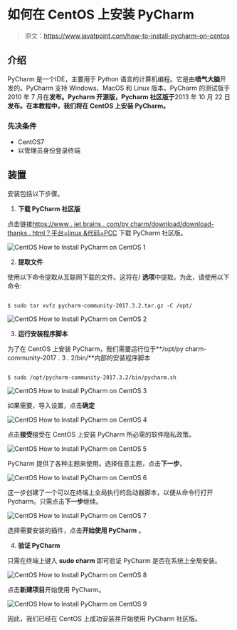 # 如何在 CentOS 上安装 PyCharm

> 原文：<https://www.javatpoint.com/how-to-install-pycharm-on-centos>

## 介绍

PyCharm 是一个IDE，主要用于 Python 语言的计算机编程。它是由**喷气大脑**开发的。PyCharm 支持 Windows、MacOS 和 Linux 版本。PyCharm 的测试版于 2010 年 7 月在**发布。Pycharm 开源版，Pycharm 社区版于**2013 年 10 月 22 日**发布。在本教程中，我们将在 CentOS 上安装 PyCharm。**

### 先决条件

*   CentOS7
*   以管理员身份登录终端

## 装置

安装包括以下步骤。

1) **下载 PyCharm 社区版**

点击链接[https://www . jet brains . com/py charm/download/download-thanks . html？平台=linux &代码=PCC](https://www.jetbrains.com/pycharm/download/download-thanks.html?platform=linux&code=PCC) 下载 PyCharm 社区版。

![CentOS How to Install PyCharm on CentOS 1](img/5093436670ba6866d0d3cb3cd66980d4.png)

2) **提取文件**

使用以下命令提取从互联网下载的文件。这将在/ **选项**中提取。为此，请使用以下命令:

```

$ sudo tar xvfz pycharm-community-2017.3.2.tar.gz -C /opt/

```

![CentOS How to Install PyCharm on CentOS 2](img/36dee2ead2ed49249d36b19359722a5e.png)

3) **运行安装程序脚本**

为了在 CentOS 上安装 PyCharm，我们需要运行位于**/opt/py charm-community-2017 . 3 . 2/bin/**内部的安装程序脚本

```

$ sudo /opt/pycharm-community-2017.3.2/bin/pycharm.sh

```

![CentOS How to Install PyCharm on CentOS 3](img/aee8d43e2af02c4fe13ddced56897f40.png)

如果需要，导入设置，点击**确定**

![CentOS How to Install PyCharm on CentOS 4](img/6f8ec8df9d61f9bf0a255d07888db960.png)

点击**接受**接受在 CentOS 上安装 PyCharm 所必需的软件隐私政策。

![CentOS How to Install PyCharm on CentOS 5](img/25ae7650e8fc3aabe38dc944b953d7d4.png)

PyCharm 提供了各种主题来使用。选择任意主题，点击**下一步**。

![CentOS How to Install PyCharm on CentOS 6](img/8b3666e199b26c304485f227edbea72d.png)

这一步创建了一个可以在终端上全局执行的启动器脚本，以便从命令行打开 Pycharm。只需点击**下一步**继续。

![CentOS How to Install PyCharm on CentOS 7](img/7e59dd9a1ab7c18a7c84b86b41a016ac.png)

选择需要安装的插件，点击**开始使用 PyCharm** 。

4) **验证 PyCharm**

只需在终端上键入 **sudo charm** 即可验证 PyCharm 是否在系统上全局安装。

![CentOS How to Install PyCharm on CentOS 8](img/0abc1349fafec20166baf28f5c7a0bef.png)

点击**新建项目**开始使用 PyCharm。

![CentOS How to Install PyCharm on CentOS 9](img/55dceaed741964b236fa7e49937e87c3.png)

因此，我们已经在 CentOS 上成功安装并开始使用 PyCharm 社区版。